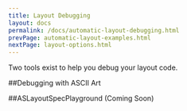 ```yaml
---
title: Layout Debugging
layout: docs
permalink: /docs/automatic-layout-debugging.html
prevPage: automatic-layout-examples.html
nextPage: layout-options.html
---
```


Two tools exist to help you debug your layout code. 

##Debugging with ASCII Art


##ASLayoutSpecPlayground (Coming Soon)